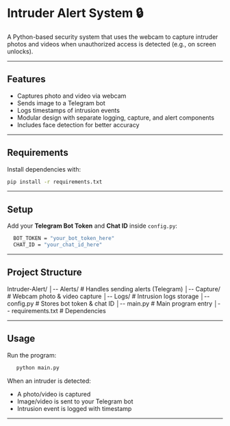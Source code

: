 # Intruder Alert System 🔒

A Python-based security system that uses the webcam to capture intruder photos and videos when unauthorized access is detected (e.g., on screen unlocks).

---

## Features

- Captures photo and video via webcam  
- Sends image to a Telegram bot  
- Logs timestamps of intrusion events  
- Modular design with separate logging, capture, and alert components  
- Includes face detection for better accuracy  

---

## Requirements

Install dependencies with:
``` bash
pip install -r requirements.txt 
```
---

## Setup

 Add your **Telegram Bot Token** and **Chat ID** inside `config.py`:
 ```bash
   BOT_TOKEN = "your_bot_token_here"
   CHAT_ID = "your_chat_id_here"
```
---

## Project Structure

Intruder-Alert/
│-- Alerts/              # Handles sending alerts (Telegram)
│-- Capture/             # Webcam photo & video capture
│-- Logs/                # Intrusion logs storage
│-- config.py            # Stores bot token & chat ID
│-- main.py              # Main program entry
│-- requirements.txt     # Dependencies

---

## Usage

Run the program:
```bash
   python main.py
```
When an intruder is detected:
- A photo/video is captured  
- Image/video is sent to your Telegram bot  
- Intrusion event is logged with timestamp  

---
